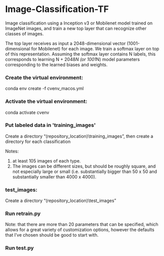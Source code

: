 # Image-Classification-TF

Image classification using a Inception v3 or Mobilenet model trained on ImageNet images,
and train a new top layer that can recognize other classes of images.

The top layer receives as input a 2048-dimensional vector (1001-dimensional for Mobilenet) for each image. We train a
softmax layer on top of this representation. Assuming the softmax layer contains N labels, this corresponds to
learning N + 2048*N (or 1001*N)  model parameters corresponding to the learned biases and weights.


### Create the virtual environment:

conda env create -f cvenv_macos.yml

### Activate the virtual environment:

conda activate cvenv

### Put labeled data in 'training_images'

Create a directory “(repository_location)\training_images”, then create a directory for each classification

Notes: 
1. at least 105 images of each type.
2. The images can be different sizes, but should be roughly square, and not especially large or small (i.e. substantially bigger than 50 x 50 and substantially smaller than 4000 x 4000).

### test_images:

Create a directory “(repository_location)\test_images”

### Run retrain.py

Note: that there are more than 20 parameters that can be specified, which allows for a great variety of customization options, however the defaults that I’ve chosen should be good to start with.

### Run test.py

